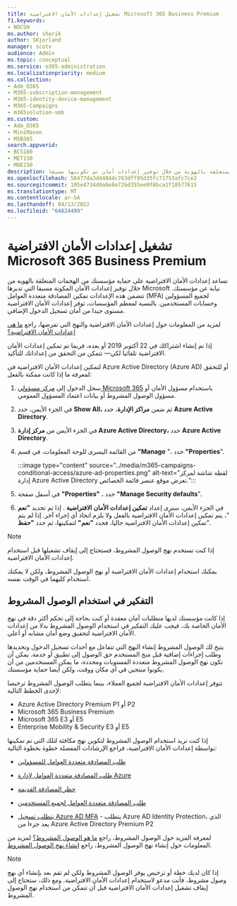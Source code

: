 ```yaml
---
title: تشغيل إعدادات الأمان الافتراضية Microsoft 365 Business Premium
f1.keywords:
- NOCSH
ms.author: sharik
author: SKjerland
manager: scotv
audience: Admin
ms.topic: conceptual
ms.service: o365-administration
ms.localizationpriority: medium
ms.collection:
- Adm_O365
- M365-subscription-management
- M365-identity-device-management
- M365-Campaigns
- m365solution-smb
ms.custom:
- Adm_O365
- MiniMaven
- MSB365
search.appverid:
- BCS160
- MET150
- MOE150
description: تعرف على كيفية مساعدة إعدادات الأمان الافتراضية في حماية مؤسستك من الهجمات المتعلقة بالهوية من خلال توفير إعدادات أمان تم تكوينها مسبقا Microsoft 365 Business Premium.
ms.openlocfilehash: 58477da3d44844c763dff95d35fc71753afc7ce2
ms.sourcegitcommit: 195e4734d9a6e8e72bd355ee9f8bca1f18577615
ms.translationtype: MT
ms.contentlocale: ar-SA
ms.lasthandoff: 04/13/2022
ms.locfileid: "64824499"
---
```

# <a name="turn-on-security-defaults-for-microsoft-365-business-premium"></a>تشغيل إعدادات الأمان الافتراضية Microsoft 365 Business Premium

تساعد إعدادات الأمان الافتراضية على حماية مؤسستك من الهجمات المتعلقة بالهوية من خلال توفير إعدادات الأمان المكونة مسبقا التي تديرها Microsoft نيابة عن مؤسستك. تتضمن هذه الإعدادات تمكين المصادقة متعددة العوامل (MFA) لجميع المسؤولين وحسابات المستخدمين. بالنسبة لمعظم المؤسسات، توفر إعدادات الأمان الافتراضية مستوى جيدا من أمان تسجيل الدخول الإضافي.

لمزيد من المعلومات حول إعدادات الأمان الافتراضية والنهج التي تفرضها، راجع [ما هي إعدادات الأمان الافتراضية؟](/azure/active-directory/fundamentals/concept-fundamentals-security-defaults)

إذا تم إنشاء اشتراكك في 22 أكتوبر 2019 أو بعده، فربما تم تمكين إعدادات الأمان الافتراضية تلقائيا لكي&mdash; تتمكن من التحقق من إعداداتك للتأكيد.

لتمكين إعدادات الأمان الافتراضية في Azure Active Directory (Azure AD) أو للتحقق لمعرفة ما إذا كانت ممكنة بالفعل:

1. سجل الدخول إلى <a href="https://go.microsoft.com/fwlink/p/?linkid=2024339" target="_blank">مركز مسؤولي Microsoft 365</a> باستخدام مسؤول الأمان أو مسؤول الوصول المشروط أو بيانات اعتماد المسؤول العمومي.

2. في الجزء الأيمن، حدد **Show All،** ثم ضمن **مراكز الإدارة**، حدد **Azure Active Directory**.

3. في الجزء الأيمن من **مركز إدارة Azure Active Directory،** حدد **Azure Active Directory**.

4. من القائمة اليسرى للوحة المعلومات، في قسم **"Manage** "، حدد **"Properties**".

    :::image type="content" source="../media/m365-campaigns-conditional-access/azure-ad-properties.png" alt-text="لقطة شاشة لمركز إدارة Azure Active Directory تعرض موقع عنصر قائمة الخصائص.":::

5. في أسفل صفحة **"Properties"** ، حدد **"Manage Security defaults**".

6. في الجزء الأيمن، سترى إعداد **تمكين إعدادات الأمان الافتراضية** . إذا تم تحديد **"نعم** "، يتم تمكين إعدادات الأمان الافتراضية بالفعل ولا يلزم اتخاذ أي إجراء آخر. إذا لم يتم تمكين إعدادات الأمان الافتراضية حاليا، فحدد **"نعم"** لتمكينها، ثم حدد **"حفظ**".

> [!NOTE]
> إذا كنت تستخدم نهج الوصول المشروط، فستحتاج إلى إيقاف تشغيلها قبل استخدام إعدادات الأمان الافتراضية.
>
> يمكنك استخدام إعدادات الأمان الافتراضية أو نهج الوصول المشروط، ولكن لا يمكنك استخدام كليهما في الوقت نفسه.

## <a name="consider-using-conditional-access"></a>التفكير في استخدام الوصول المشروط

إذا كانت مؤسستك لديها متطلبات أمان معقدة أو كنت بحاجة إلى تحكم أكثر دقة في نهج الأمان الخاصة بك، فيجب عليك التفكير في استخدام الوصول المشروط بدلا من إعدادات الأمان الافتراضية لتحقيق وضع أمان مشابه أو أعلى. 

يتيح لك الوصول المشروط إنشاء النهج التي تتفاعل مع أحداث تسجيل الدخول وتحديدها وطلب إجراءات إضافية قبل منح المستخدم حق الوصول إلى تطبيق أو خدمة. يمكن أن تكون نهج الوصول المشروط متعددة المستويات ومحددة، ما يمكن المستخدمين من أن يكونوا منتجين في أي مكان ووقت، ولكن أيضا حماية مؤسستك.

تتوفر إعدادات الأمان الافتراضية لجميع العملاء، بينما يتطلب الوصول المشروط ترخيصا لإحدى الخطط التالية:

- Azure Active Directory Premium P1 أو P2
- Microsoft 365 Business Premium
- Microsoft 365 E3 أو E5
- Enterprise Mobility & Security E3 أو E5

إذا كنت تريد استخدام الوصول المشروط لتكوين نهج مكافئة لتلك التي تم تمكينها بواسطة إعدادات الأمان الافتراضية، فراجع الإرشادات المفصلة خطوة بخطوة التالية:

- [طلب المصادقة متعددة العوامل للمسؤولين](/azure/active-directory/conditional-access/howto-conditional-access-policy-admin-mfa)

- [طلب المصادقة متعددة العوامل لإدارة Azure](/azure/active-directory/conditional-access/howto-conditional-access-policy-azure-management)

- [حظر المصادقة القديمة](/azure/active-directory/conditional-access/howto-conditional-access-policy-block-legacy)

- [طلب المصادقة متعددة العوامل لجميع المستخدمين](/azure/active-directory/conditional-access/howto-conditional-access-policy-all-users-mfa)

- [يتطلب تسجيل Azure AD MFA](/azure/active-directory/identity-protection/howto-identity-protection-configure-mfa-policy) - يتطلب Azure AD Identity Protection، الذي يعد جزءا من Azure Active Directory Premium P2

لمعرفة المزيد حول الوصول المشروط، راجع [ما هو الوصول المشروط؟](/azure/active-directory/conditional-access/overview) لمزيد من المعلومات حول إنشاء نهج الوصول المشروط، راجع [إنشاء نهج الوصول المشروط](/azure/active-directory/authentication/tutorial-enable-azure-mfa#create-a-conditional-access-policy).

> [!NOTE]
> إذا كان لديك خطة أو ترخيص يوفر الوصول المشروط ولكن لم تقم بعد بإنشاء أي نهج وصول مشروط، فأنت مدعو لاستخدام إعدادات الأمان الافتراضية. ومع ذلك، ستحتاج إلى إيقاف تشغيل إعدادات الأمان الافتراضية قبل أن تتمكن من استخدام نهج الوصول المشروط.

